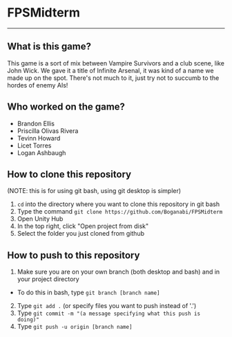# FPSMidterm

---

## What is this game?
This game is a sort of mix between Vampire Survivors and a club scene, like John Wick. 
We gave it a title of Infinite Arsenal, it was kind of a name we made up on the spot. 
There's not much to it, just try not to succumb to the hordes of enemy AIs!

## Who worked on the game?
- Brandon Ellis
- Priscilla Olivas Rivera
- Tevinn Howard
- Licet Torres
- Logan Ashbaugh

## How to clone this repository
(NOTE: this is for using git bash, using git desktop is simpler)
1. `cd` into the directory where you want to clone this repository in git bash
2. Type the command `git clone https://github.com/Boganabi/FPSMidterm`
3. Open Unity Hub
4. In the top right, click "Open project from disk"
5. Select the folder you just cloned from github

## How to push to this repository
1. Make sure you are on your own branch (both desktop and bash) and in your project directory
- To do this in bash, type `git branch [branch name]`
2. Type `git add .` (or specify files you want to push instead of '.')
3. Type `git commit -m "(a message specifying what this push is doing)"`
4. Type `git push -u origin [branch name]`